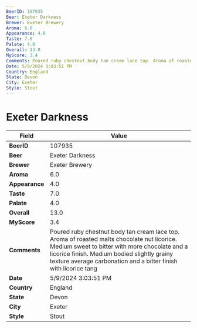 ```yaml
---
BeerID: 107935
Beer: Exeter Darkness
Brewer: Exeter Brewery
Aroma: 6.0
Appearance: 4.0
Taste: 7.0
Palate: 4.0
Overall: 13.0
MyScore: 3.4
Comments: Poured ruby chestnut body tan cream lace top. Aroma of roasted malts chocolate nut licorice. Medium sweet to bitter with more chocolate and a licorice finish. Medium bodied slightly grainy texture average carbonation and a bitter finish with licorice tang
Date: 5/9/2024 3:03:51 PM
Country: England
State: Devon
City: Exeter
Style: Stout
---
```


# Exeter Darkness

| Field         | Value |
|---------------|-------|
| **BeerID** | 107935 |
| **Beer** | Exeter Darkness |
| **Brewer** | Exeter Brewery |
| **Aroma** | 6.0 |
| **Appearance** | 4.0 |
| **Taste** | 7.0 |
| **Palate** | 4.0 |
| **Overall** | 13.0 |
| **MyScore** | 3.4 |
| **Comments** | Poured ruby chestnut body tan cream lace top. Aroma of roasted malts chocolate nut licorice. Medium sweet to bitter with more chocolate and a licorice finish. Medium bodied slightly grainy texture average carbonation and a bitter finish with licorice tang  |
| **Date** | 5/9/2024 3:03:51 PM |
| **Country** | England |
| **State** | Devon |
| **City** | Exeter |
| **Style** | Stout |

